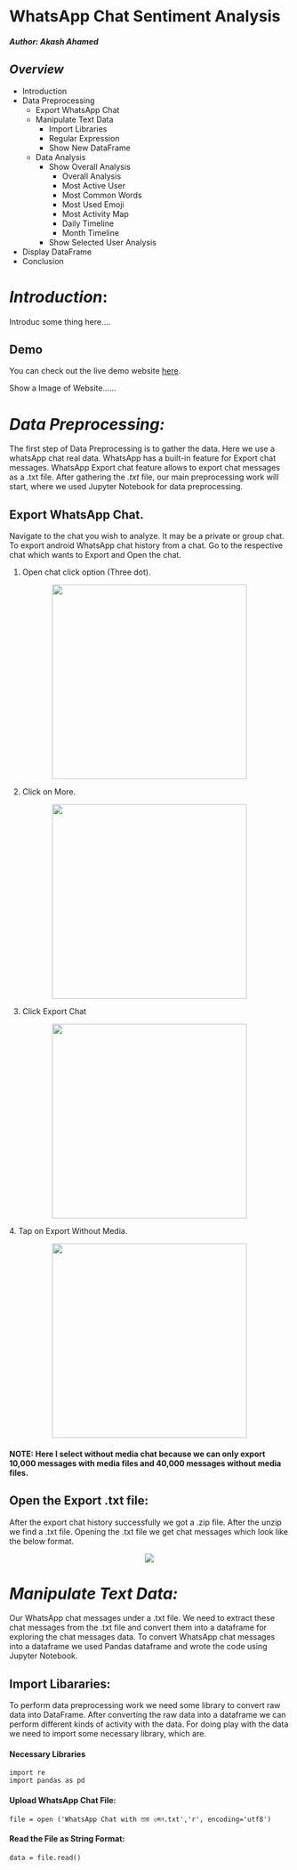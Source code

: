 # WhatsApp Chat Sentiment Analysis
##### *Author:* Akash Ahamed

## *Overview*
- Introduction
- Data Preprocessing
  - Export WhatsApp Chat
  - Manipulate Text Data
      - Import Libraries
      - Regular Expression
      - Show New DataFrame
  - Data Analysis
      - Show Overall Analysis
          - Overall Analysis
          - Most Active User
          - Most Common Words
          - Most Used Emoji 
          - Most Activity Map
          - Daily Timeline
          - Month Timeline
      - Show Selected User Analysis
- Display DataFrame
- Conclusion

# *Introduction*:
Introduc some thing here....

## Demo
You can check out the live demo website [here](https://github.com/pankajkanani/whatsapp-link).

Show a Image of Website......
# *Data Preprocessing:*
The first step of  Data Preprocessing is to gather the data. Here we use a whatsApp chat real data. 
WhatsApp has a built-in feature for Export chat messages. WhatsApp Export chat feature allows to export chat messages as a .txt file.
After gathering the *.txt* file, our main preprocessing work will start, where we used Jupyter Notebook for data preprocessing.

## Export WhatsApp Chat.
Navigate to the chat you wish to analyze. It may be a private or group chat. 
To export android WhatsApp chat history from a chat. Go to the respective chat which wants to Export and Open the chat.


1. Open chat click option (Three dot).
<p align="center">
<img src="assets/WhatsApp-1.jpg" width=350>
</p>  

2. Click on More.
<p align="center">
<img src="assets/WhatsApp-2.jpg" width=350>
</p>  

3. Click Export Chat
<p align="center">
<img src="assets/WhatsApp-3.jpg" width=350>
</p>  
4. Tap on Export Without Media.
<p align="center">
<img src="assets/WhatsApp-4.jpg" width=350 >
</p>  

#### NOTE: Here I select without media chat because we can only export 10,000 messages with media files and 40,000 messages without media files.
## Open the Export .txt file:
After the export chat history successfully we got a .zip file. After the unzip we find a .txt file. Opening the .txt file we get chat messages which look like the below format.
<p align="center">
<img src="assets/WhatsApp-5.jpg" >
</p>

# *Manipulate Text Data:*
Our WhatsApp chat messages under a .txt file. We need to extract these chat messages from the .txt file and convert them into a dataframe for exploring the chat messages data. To convert WhatsApp chat messages into a dataframe we used Pandas dataframe and wrote the code using Jupyter Notebook.

  ## Import Libararies:
To perform data preprocessing work we need some library to convert raw data into DataFrame. After converting the raw data into a dataframe we can perform different kinds of activity with the data. For doing play with the data we need to import some necessary library, which are.

#### Necessary Libraries
  
    import re
    import pandas as pd

#### Upload WhatsApp Chat File: 
    file = open ('WhatsApp Chat with তারা ৩জন.txt','r', encoding='utf8')
#### Read the File as String Format: 
    data = file.read()
